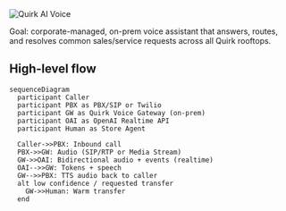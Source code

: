 <img src="/quirk-closedai/assets/img/quirk-voice-logo.svg" alt="Quirk AI Voice" style="max-width:520px;">

Goal: corporate-managed, on-prem voice assistant that answers, routes, and resolves common sales/service requests across all Quirk rooftops.

## High-level flow
```mermaid
sequenceDiagram
  participant Caller
  participant PBX as PBX/SIP or Twilio
  participant GW as Quirk Voice Gateway (on-prem)
  participant OAI as OpenAI Realtime API
  participant Human as Store Agent

  Caller->>PBX: Inbound call
  PBX->>GW: Audio (SIP/RTP or Media Stream)
  GW->>OAI: Bidirectional audio + events (realtime)
  OAI-->>GW: Tokens + speech
  GW-->>PBX: TTS audio back to caller
  alt low confidence / requested transfer
    GW->>Human: Warm transfer
  end

